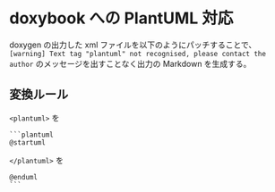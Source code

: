 # doxybook への PlantUML 対応

doxygen の出力した xml ファイルを以下のようにパッチすることで、`[warning] Text tag "plantuml" not recognised, please contact the author` のメッセージを出すことなく出力の Markdown を生成する。

## 変換ルール

`<plantuml>` を

````
```plantuml
@startuml
````

`</plantuml>` を

````
@enduml
```
````
